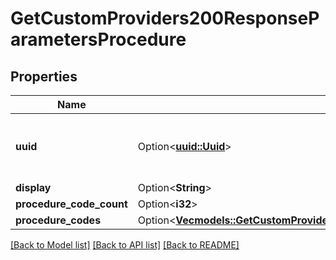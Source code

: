 # GetCustomProviders200ResponseParametersProcedure

## Properties

Name | Type | Description | Notes
------------ | ------------- | ------------- | -------------
**uuid** | Option<[**uuid::Uuid**](uuid::Uuid.md)> | A UUID uniquely identifying this procedure | [optional]
**display** | Option<**String**> |  | [optional]
**procedure_code_count** | Option<**i32**> |  | [optional]
**procedure_codes** | Option<[**Vec<models::GetCustomProviders200ResponseParametersProcedureProcedureCodesInner>**](getCustomProviders_200_response_parameters_procedure_procedure_codes_inner.md)> |  | [optional]

[[Back to Model list]](../README.md#documentation-for-models) [[Back to API list]](../README.md#documentation-for-api-endpoints) [[Back to README]](../README.md)


